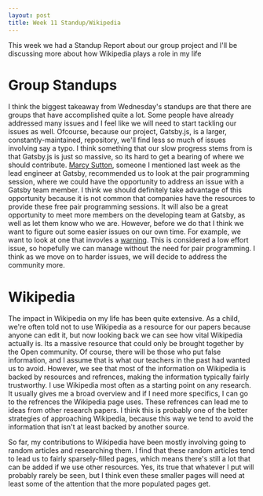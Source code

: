 ```yaml
---
layout: post
title: Week 11 Standup/Wikipedia
---
```

This week we had a Standup Report about our group project and I'll be discussing more about how Wikipedia plays a role in my life

# Group Standups

I think the biggest takeaway from Wednesday's standups are that there are groups that have accomplished quite a lot. Some people have already addressed many issues and I feel like we will need to start tackling our issues as well. Ofcourse, because our project, Gatsby.js, is a larger, constantly-maintained, repository, we'll find less so much of issues involving say a typo. I think something that our slow progress stems from is that Gatsby.js is just so massive, so its hard to get a bearing of where we should contribute. [Marcy Sutton](https://twitter.com/marcysutton), someone I mentioned last week as the lead engineer at Gatsby, recommended us to look at the pair programming session, where we could have the opportunity to address an issue with a Gatsby team member. I think we should definitely take advantage of this opportunity because it is not common that companies have the resources to provide these free pair programming sessions. It will also be a great opportunity to meet more members on the developing team at Gatsby, as well as let them know who we are. However, before we do that I think we want to figure out some easier issues on our own time. For example, we want to look at one that invovles a [warning](https://github.com/gatsbyjs/gatsby/issues/14213). This is considered a low effort issue, so hopefully we can manage without the need for pair programming. I think as we move on to harder issues, we will decide to address the community more. 

# Wikipedia
The impact in Wikipedia on my life has been quite extensive. As a child, we're often told not to use Wikipedia as a resource for our papers because anyone can edit it, but now looking back we can see how vital Wikipedia actually is. Its a massive resource that could only be brought together by the Open community. Of course, there will be those who put false information, and I assume that is what our teachers in the past had wanted us to avoid. However, we see that most of the information on Wikipedia is backed by resources and refrences, making the information typically fairly trustworthy. I use Wikipedia most often as a starting point on any research. It usually gives me a broad overview and if I need more specifics, I can go to the refrences the Wikipedia page uses. These refrences can lead me to ideas from other research papers. I think this is probably one of the better strategies of approaching Wikipedia, because this way we tend to avoid the information that isn't at least backed by another source. 

So far, my contributions to Wikipedia have been mostly involving going to random articles and researching them. I find that these random articles tend to lead us to fairly sparsely-filled pages, which means there's still a lot that can be added if we use other resources. Yes, its true that whatever I put will probably rarely be seen, but I think even these smaller pages will need at least some of the attention that the more populated pages get. 
